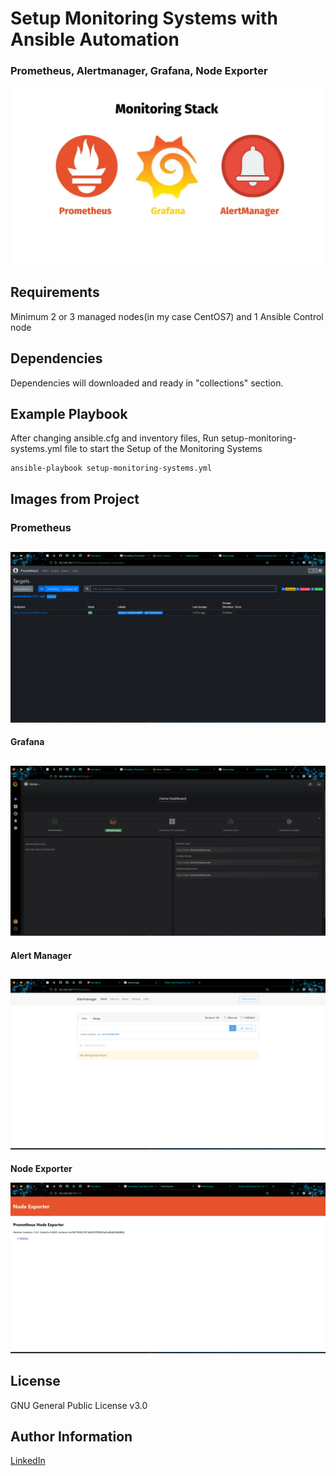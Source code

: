 Setup Monitoring Systems with Ansible Automation
=========

### Prometheus, Alertmanager, Grafana, Node Exporter

![Image](images/prometheus-grafana-alertmanager.png)


Requirements
------------

Minimum 2 or 3 managed nodes(in my case CentOS7) and 1 Ansible Control node

Dependencies
------------

Dependencies will downloaded and ready in "collections" section.

Example Playbook
----------------

After changing ansible.cfg and inventory files, Run setup-monitoring-systems.yml file to start the Setup of the Monitoring Systems

    ansible-playbook setup-monitoring-systems.yml


Images from Project
-------

### Prometheus

![Image](images/prometheus.png)
---
**Grafana**

![Image](images/grafana.png)
---
**Alert Manager**

![Image](images/alert_manager.png)
---
**Node Exporter**

![Image](images/node_exporter_metrics.png)


License
-------

GNU General Public License v3.0

Author Information
------------------

[LinkedIn](https://www.linkedin.com/in/imannovv/)

